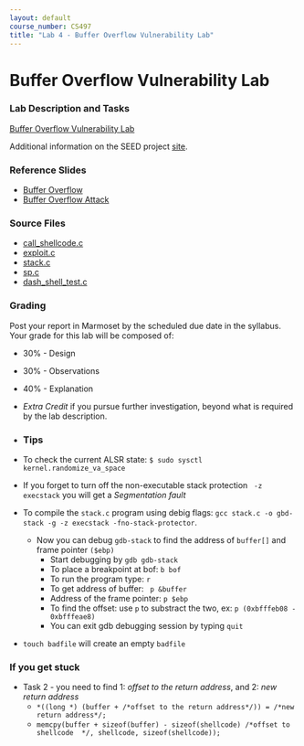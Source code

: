 ```yaml
---
layout: default
course_number: CS497
title: "Lab 4 - Buffer Overflow Vulnerability Lab"
---
```


# Buffer Overflow Vulnerability Lab


### Lab Description and Tasks

[Buffer Overflow Vulnerability Lab](Buffer_Overflow.pdf)

Additional information on the SEED project [site](http://www.cis.syr.edu/~wedu/seed/Labs_16.04/Software/Buffer_Overflow/). 

### Reference Slides

- [Buffer Overflow](lectures/Ch03-BufferOverflow.pdf)
- [Buffer Overflow Attack](lectures/Buffer_Overflow.pdf)

### Source Files

- [call_shellcode.c](buffer/call_shellcode.c)
- [exploit.c](buffer/exploit.c)
- [stack.c](buffer/stack.c)
- [sp.c](buffer/sp.c)
- [dash_shell_test.c](buffer/dash_shell_test.c)

### Grading

Post your report in Marmoset by the scheduled due date in the syllabus. Your grade for this lab will be composed of:
- 30% - Design
- 30% - Observations
- 40% - Explanation
- *Extra Credit* if you pursue further investigation, beyond what is required by the lab description.


- ### Tips

- To check the current ALSR state: ```$ sudo sysctl kernel.randomize_va_space```
- If you forget to turn off the non-executable stack protection ``` -z execstack``` you will get a *Segmentation fault*
- To compile the ```stack.c``` program using debig flags: ```gcc stack.c -o gbd-stack -g -z execstack -fno-stack-protector```. 
  - Now you can debug ```gdb-stack``` to find the address of ```buffer[]``` and frame pointer ```($ebp)``` 
    - Start debugging by ```gdb gdb-stack```
    - To place a breakpoint at bof: ```b bof``` 
    - To run the program type: ```r```
    - To get address of buffer: ``` p &buffer``` 
    - Address of the frame pointer: ```p $ebp```
    - To find the offset: use ```p``` to substract the two, ex: ```p (0xbfffeb08 - 0xbfffeae8)```
    - You can exit gdb debugging session by typing ```quit```
    
- ```touch badfile``` will create an empty ```badfile```


### If you get stuck
- Task 2 - you need to find 1: *offset to the return address*, and 2: *new return address*
  - ```*((long *) (buffer + /*offset to the return address*/)) = /*new return address*/;```
  - ```memcpy(buffer + sizeof(buffer) - sizeof(shellcode) /*offset to shellcode  */, shellcode, sizeof(shellcode));```
